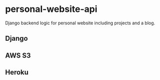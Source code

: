 # personal-website-api
Django backend logic for personal website including projects and a blog. 

## Django

## AWS S3

## Heroku

